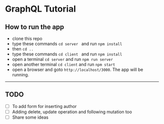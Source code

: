 # GraphQL Tutorial

## How to run the app
- clone this repo
- type these commands `cd server ` and run `npm install`
- then `cd ..`
- type these commands `cd client ` and run `npm install`
- open a terminal `cd server` and run `npm run server`
- open another terminal `cd client` and run `npm start`
- open a browser and goto `http://localhost/3000`. The app will be running.
---

## TODO
 - [ ] To add form for inserting author
 - [ ] Adding delete, update operation and following mutation too
 - [ ] Share some ideas 
